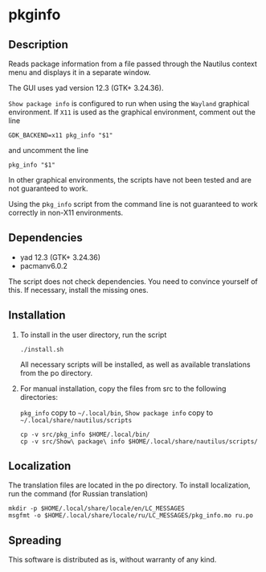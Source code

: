 # pkginfo

## Description

Reads package information from a file passed through the Nautilus context menu and displays it in a separate window.

The GUI uses yad version 12.3 (GTK+ 3.24.36).

`Show package info` is configured to run when using the `Wayland` graphical environment. If `X11` is used as the graphical environment, comment out the line

```
GDK_BACKEND=x11 pkg_info "$1"
```

and uncomment the line

```
pkg_info "$1"
```

In other graphical environments, the scripts have not been tested and are not guaranteed to work.

Using the p`kg_info` script from the command line is not guaranteed to work correctly in non-X11 environments.

## Dependencies

 - yad 12.3 (GTK+ 3.24.36)
 - pacmanv6.0.2

The script does not check dependencies. You need to convince yourself of this. If necessary, install the missing ones.

## Installation

 1. To install in the user directory, run the script

     ```
     ./install.sh
     ```

     All necessary scripts will be installed, as well as available translations from the po directory.

 2. For manual installation, copy the files from src to the following directories:

     `pkg_info` copy to `~/.local/bin`, `Show package info` copy to `~/.local/share/nautilus/scripts`

     ```
     cp -v src/pkg_info $HOME/.local/bin/
     cp -v src/Show\ package\ info $HOME/.local/share/nautilus/scripts/
     ```

## Localization

The translation files are located in the po directory. To install localization, run the command (for Russian translation)

```
mkdir -p $HOME/.local/share/locale/en/LC_MESSAGES
msgfmt -o $HOME/.local/share/locale/ru/LC_MESSAGES/pkg_info.mo ru.po
```

## Spreading

This software is distributed as is, without warranty of any kind.

